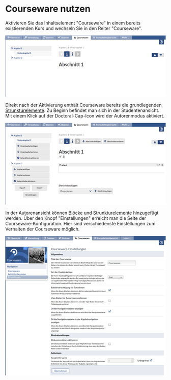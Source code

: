 Courseware nutzen
=================

Aktivieren Sie das Inhaltselement "Courseware" in einem bereits existierenden Kurs 
und wechseln Sie in den Reiter "Courseware".

![Courseware direkt nach der Aktivierung](img/start.png)

Direkt nach der Aktivierung enthält Courseware bereits die grundlegenden 
[Strunkturelemente](structure.md). Zu Beginn befindet man sich in der Studentenansicht. 
Mit einem Klick auf der Doctoral-Cap-Icon wird der Autorenmodus aktiviert. 

![Autorenansicht](img/start_edit.png)

In der Autorenansicht können [Blöcke](blocks.md) und [Strunkturelemente](structure.md) 
hinzugefügt werden. Über den Knopf "Einstellungen" erreicht man die Seite der 
Courseware-Konfiguration. Hier sind verschiedenste Einstellungen zum Verhalten der 
Courseware möglich.

![Coursewareeinstellungen](img/settings.png)
